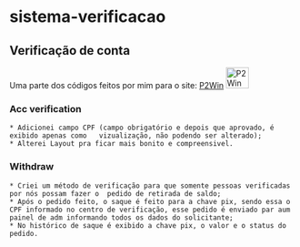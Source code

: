 # sistema-verificacao
 Verificação de conta
 --------------------

 Uma parte dos códigos feitos por mim para o site: [P2Win](http://www.p2win.com.br) <a href="https://www.p2win.com.br" target="_blank" rel="noreferrer"><img src="https://imgur.com/EZaqrM8.gif" width="40" height="37" alt="P2Win" /></a>


### Acc verification 
    * Adicionei campo CPF (campo obrigatório e depois que aprovado, é exibido apenas como   vizualização, não podendo ser alterado);
    * Alterei Layout pra ficar mais bonito e compreensivel.
  
### Withdraw 
    * Criei um método de verificação para que somente pessoas verificadas por nós possam fazer o  pedido de retirada de saldo;
    * Após o pedido feito, o saque é feito para a chave pix, sendo essa o CPF informado no centro de verificação, esse pedido é enviado par aum painel de adm informando todos os dados do solicitante;
    * No histórico de saque é exibido a chave pix, o valor e o status do pedido.
